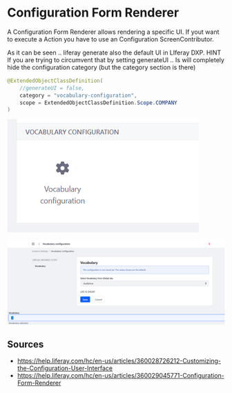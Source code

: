 # Configuration Form Renderer

A Configuration Form Renderer allows rendering a specific UI. If yout want to execute a Action you have to use an Configuration ScreenContributor. 

As it can be seen .. liferay generate also the default UI in LIferay DXP.
HINT If you are trying to circumvent that by setting generateUI .. Is will completely hide the configuration category (but the category section is there)

```java
@ExtendedObjectClassDefinition(
    //generateUI = false,
    category = "vocabulary-configuration",
    scope = ExtendedObjectClassDefinition.Scope.COMPANY
)
```

![Configuration Category](images/category.PNG "Configuration Category")

![Configuration Layout](images/config.PNG "Configuration Layout")

## Sources

* https://help.liferay.com/hc/en-us/articles/360028726212-Customizing-the-Configuration-User-Interface
* https://help.liferay.com/hc/en-us/articles/360029045771-Configuration-Form-Renderer


